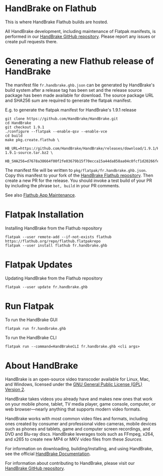 # HandBrake on Flathub

This is where HandBrake Flathub builds are hosted.

All HandBrake development, including maintenance of Flatpak manifests, is performed in our [HandBrake GitHub repository](https://github.com/HandBrake/HandBrake).  Please report any issues or create pull requests there.

# Generating a new Flathub release of HandBrake

The manifest file `fr.handbrake.ghb.json` can be generated by HandBrake's build system after a release tag has been set and the release source package has been made available for download.  The source package URL and SHA256 sum are required to generate the flatpak manifest.

E.g. to generate the flatpak manifest for HandBrake's 1.9.1 release
```
git clone https://github.com/HandBrake/HandBrake.git
cd HandBrake
git checkout 1.9.1
./configure --flatpak --enable-qsv --enable-vce
cd build
make pkg.create.flathub \
 HB_URL=https://github.com/HandBrake/HandBrake/releases/download/1.9.1/HandBrake-1.9.1-source.tar.bz2 \
 HB_SHA256=d7678a38664f00f2fe03679b15f70ecca15a44da858aa04c0fcf1d20266fe694
```

The manifest file will be written to `pkg/flatpak/fr.handbrake.ghb.json`. Copy this manifest to your fork of the [HandBrake Flathub repository](https://github.com/flathub/fr.handbrake.ghb).  Then create a new PR for the release.  You should invoke a test build of your PR by including the phrase `bot, build` in your PR comments.

See also [Flathub App Maintenance](https://github.com/flathub/flathub/wiki/App-Maintenance).

# Flatpak Installation

Installing HandBrake from the Flathub repository
```
flatpak --user remote-add --if-not-exists flathub https://flathub.org/repo/flathub.flatpakrepo
flatpak --user install flathub fr.handbrake.ghb
```

# Flatpak Updates

Updating HandBrake from the Flathub repository
```
flatpak --user update fr.handbrake.ghb
```

# Run Flatpak

To run the HandBrake GUI
```
flatpak run fr.handbrake.ghb
```

To run the HandBrake CLI
```
flatpak run --command=HandBrakeCLI fr.handbrake.ghb <cli args>
```

# About HandBrake

HandBrake is an open-source video transcoder available for Linux, Mac, and Windows, licensed under the [GNU General Public License (GPL) Version 2](LICENSE).

HandBrake takes videos you already have and makes new ones that work on your mobile phone, tablet, TV media player, game console, computer, or web browser—nearly anything that supports modern video formats.

HandBrake works with most common video files and formats, including ones created by consumer and professional video cameras, mobile devices such as phones and tablets, game and computer screen recordings, and DVD and Blu-ray discs. HandBrake leverages tools such as FFmpeg, x264, and x265 to create new MP4 or MKV video files from these *Sources*.

For information on downloading, building/installing, and using HandBrake, see the official [HandBrake Documentation](https://handbrake.fr/docs).

For information about contributing to HandBrake, please visit our [HandBrake GitHub repository](https://github.com/HandBrake/HandBrake).
